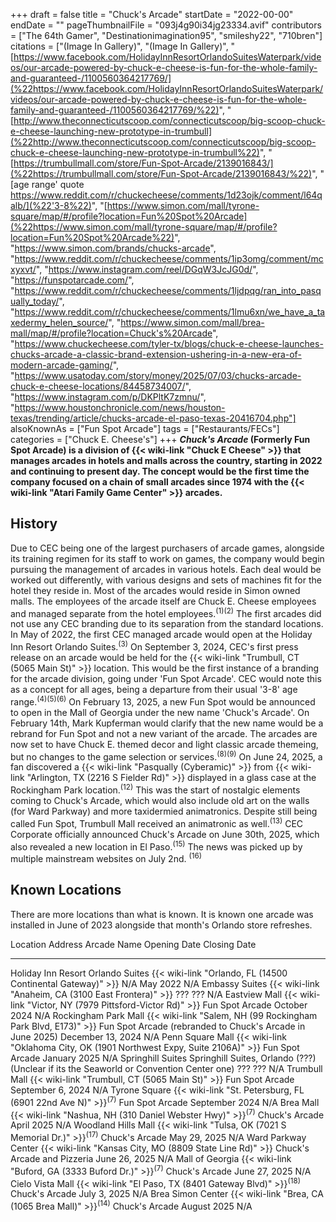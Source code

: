 +++
draft = false
title = "Chuck's Arcade"
startDate = "2022-00-00"
endDate = ""
pageThumbnailFile = "093j4g90i34jg23334.avif"
contributors = ["The 64th Gamer", "Destinationimagination95", "smileshy22", "710bren"]
citations = ["(Image In Gallery)", "(Image In Gallery)", "[https://www.facebook.com/HolidayInnResortOrlandoSuitesWaterpark/videos/our-arcade-powered-by-chuck-e-cheese-is-fun-for-the-whole-family-and-guaranteed-/1100560364217769/](%22https://www.facebook.com/HolidayInnResortOrlandoSuitesWaterpark/videos/our-arcade-powered-by-chuck-e-cheese-is-fun-for-the-whole-family-and-guaranteed-/1100560364217769/%22)", "[http://www.theconnecticutscoop.com/connecticutscoop/big-scoop-chuck-e-cheese-launching-new-prototype-in-trumbull](%22http://www.theconnecticutscoop.com/connecticutscoop/big-scoop-chuck-e-cheese-launching-new-prototype-in-trumbull%22)", "[https://trumbullmall.com/store/Fun-Spot-Arcade/2139016843/](%22https://trumbullmall.com/store/Fun-Spot-Arcade/2139016843/%22)", " [age range' quote https://www.reddit.com/r/chuckecheese/comments/1d23ojk/comment/l64qalb/](%22'3-8%22)", "[https://www.simon.com/mall/tyrone-square/map/#/profile?location=Fun%20Spot%20Arcade](%22https://www.simon.com/mall/tyrone-square/map/#/profile?location=Fun%20Spot%20Arcade%22)", "https://www.simon.com/brands/chucks-arcade", "https://www.reddit.com/r/chuckecheese/comments/1ip3omg/comment/mcxyxvt/", "https://www.instagram.com/reel/DGqW3JcJG0d/", "https://funspotarcade.com/", "https://www.reddit.com/r/chuckecheese/comments/1ljdpqg/ran_into_pasqually_today/", "https://www.reddit.com/r/chuckecheese/comments/1lmu6xn/we_have_a_taxedermy_helen_source/", "https://www.simon.com/mall/brea-mall/map/#/profile?location=Chuck's%20Arcade", "https://www.chuckecheese.com/tyler-tx/blogs/chuck-e-cheese-launches-chucks-arcade-a-classic-brand-extension-ushering-in-a-new-era-of-modern-arcade-gaming/", "https://www.usatoday.com/story/money/2025/07/03/chucks-arcade-chuck-e-cheese-locations/84458734007/", "https://www.instagram.com/p/DKPltK7zmnu/", "https://www.houstonchronicle.com/news/houston-texas/trending/article/chucks-arcade-el-paso-texas-20416704.php"]
alsoKnownAs = ["Fun Spot Arcade"]
tags = ["Restaurants/FECs"]
categories = ["Chuck E. Cheese's"]
+++
***Chuck's Arcade* (Formerly Fun Spot Arcade) is a division of {{< wiki-link "Chuck E Cheese" >}} that manages arcades in hotels and malls across the country, starting in 2022 and continuing to present day.
The concept would be the first time the company focused on a chain of small arcades since 1974 with the {{< wiki-link "Atari Family Game Center" >}} arcades.**

## History

Due to CEC being one of the largest purchasers of arcade games, alongside its training regimen for its staff to work on games, the company would begin pursuing the management of arcades in various hotels. Each deal would be worked out differently, with various designs and sets of machines fit for the hotel they reside in. Most of the arcades would reside in Simon owned malls. The employees of the arcade itself are Chuck E. Cheese employees and managed separate from the hotel employees.<sup>(1)(2)</sup> The first arcades did not use any CEC branding due to its separation from the standard locations.
In May of 2022, the first CEC managed arcade would open at the Holiday Inn Resort Orlando Suites.<sup>(3)</sup>
On September 3, 2024, CEC's first press release on an arcade would be held for the {{< wiki-link "Trumbull, CT (5065 Main St)" >}} location. This would be the first instance of a branding for the arcade division, going under 'Fun Spot Arcade'. CEC would note this as a concept for all ages, being a departure from their usual '3-8' age range.<sup>(4)(5)(6)</sup>
On February 13, 2025, a new Fun Spot would be announced to open in the Mall of Georgia under the new name 'Chuck's Arcade'. On February 14th, Mark Kupferman would clarify that the new name would be a rebrand for Fun Spot and not a new variant of the arcade. The arcades are now set to have Chuck E. themed decor and light classic arcade themeing, but no changes to the game selection or services.<sup>(8)(9)</sup>
On June 24, 2025, a fan discovered a {{< wiki-link "Pasqually (Cyberamic)" >}} from {{< wiki-link "Arlington, TX (2216 S Fielder Rd)" >}} displayed in a glass case at the Rockingham Park location.<sup>(12)</sup> This was the start of nostalgic elements coming to Chuck's Arcade, which would also include old art on the walls (for Ward Parkway) and more taxidermied animatronics. Despite still being called Fun Spot, Trumbull Mall received an animatronic as well.<sup>(13)</sup>
CEC Corporate officially announced Chuck's Arcade on June 30th, 2025, which also revealed a new location in El Paso.<sup>(15)</sup> The news was picked up by multiple mainstream websites on July 2nd. <sup>(16)</sup>

## Known Locations

There are more locations than what is known. It is known one arcade was installed in June of 2023 alongside that month's Orlando store refreshes.

  Location                            Address                                                                                   Arcade Name                                                   Opening Date        Closing Date
  ----------------------------------- ----------------------------------------------------------------------------------------- ------------------------------------------------------------- ------------------- --------------
  Holiday Inn Resort Orlando Suites   {{< wiki-link "Orlando, FL (14500 Continental Gateway)" >}}                           N/A                                                           May 2022            N/A
  Embassy Suites                      {{< wiki-link "Anaheim, CA (3100 East Frontera)" >}}                                  ???                                                           ???                 N/A
  Eastview Mall                       {{< wiki-link "Victor, NY (7979 Pittsford-Victor Rd)" >}}                             Fun Spot Arcade                                               October 2024        N/A
  Rockingham Park Mall                {{< wiki-link "Salem, NH (99 Rockingham Park Blvd, E173)" >}}                         Fun Spot Arcade (rebranded to Chuck's Arcade in June 2025)   December 13, 2024   N/A
  Penn Square Mall                    {{< wiki-link "Oklahoma City, OK (1901 Northwest Expy, Suite 2106A)" >}}              Fun Spot Arcade                                               January 2025        N/A
  Springhill Suites                   Springhill Suites, Orlando (???) (Unclear if its the Seaworld or Convention Center one)   ???                                                           ???                 N/A
  Trumbull Mall                       {{< wiki-link "Trumbull, CT (5065 Main St)" >}}                                       Fun Spot Arcade                                               September 6, 2024   N/A
  Tyrone Square                       {{< wiki-link "St. Petersburg, FL (6901 22nd Ave N)" >}}<sup>(7)</sup>                         Fun Spot Arcade                                               September 2024      N/A
  Brea Mall                           {{< wiki-link "Nashua, NH (310 Daniel Webster Hwy)" >}}<sup>(7)</sup>                          Chuck's Arcade                                               April 2025          N/A
  Woodland Hills Mall                 {{< wiki-link "Tulsa, OK (7021 S Memorial Dr.)" >}}<sup>(17)</sup>                             Chuck's Arcade                                               May 29, 2025        N/A
  Ward Parkway Center                 {{< wiki-link "Kansas City, MO (8809 State Line Rd)" >}}                              Chuck's Arcade and Pizzeria                                  June 26, 2025       N/A
  Mall of Georgia                     {{< wiki-link "Buford, GA (3333 Buford Dr.)" >}}<sup>(7)</sup>                                 Chuck's Arcade                                               June 27, 2025       N/A
  Cielo Vista Mall                    {{< wiki-link "El Paso, TX (8401 Gateway Blvd)" >}}<sup>(18)</sup>                             Chuck's Arcade                                               July 3, 2025        N/A
  Brea Simon Center                   {{< wiki-link "Brea, CA (1065 Brea Mall)" >}}<sup>(14)</sup>                                   Chuck's Arcade                                               August 2025         N/A
